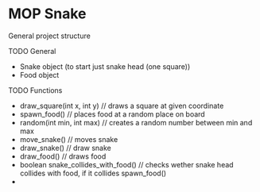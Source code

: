 # MOP Snake

General project structure

TODO General
- Snake object (to start just snake head (one square))
- Food object

TODO Functions
- draw_square(int x, int y) // draws a square at given coordinate
- spawn_food() // places food at a random place on board
- random(int min, int max) // creates a random number between min and max
- move_snake() // moves snake
- draw_snake() // draw snake
- draw_food() // draws food
- boolean snake_collides_with_food() // checks wether snake head collides with food, if it collides spawn_food()
- 
